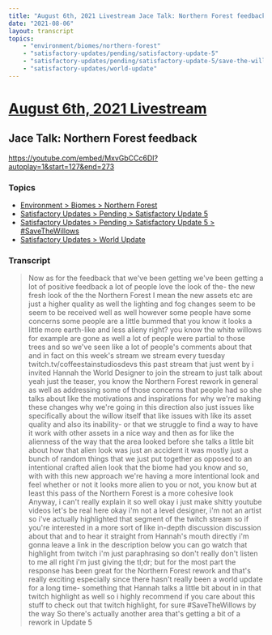 ```yaml
---
title: "August 6th, 2021 Livestream Jace Talk: Northern Forest feedback"
date: "2021-08-06"
layout: transcript
topics:
    - "environment/biomes/northern-forest"
    - "satisfactory-updates/pending/satisfactory-update-5"
    - "satisfactory-updates/pending/satisfactory-update-5/save-the-willows"
    - "satisfactory-updates/world-update"
---
```

# [August 6th, 2021 Livestream](../2021-08-06.md)
## Jace Talk: Northern Forest feedback
https://youtube.com/embed/MxvGbCCc6DI?autoplay=1&start=127&end=273

### Topics
* [Environment > Biomes > Northern Forest](../topics/environment/biomes/northern-forest.md)
* [Satisfactory Updates > Pending > Satisfactory Update 5](../topics/satisfactory-updates/pending/satisfactory-update-5.md)
* [Satisfactory Updates > Pending > Satisfactory Update 5 > #SaveTheWillows](../topics/satisfactory-updates/pending/satisfactory-update-5/save-the-willows.md)
* [Satisfactory Updates > World Update](../topics/satisfactory-updates/world-update.md)

### Transcript

> Now as for the
feedback that we've been getting we've been getting a lot of positive feedback
a lot of people love the look of the- the new fresh look of the
the Northern Forest I mean the new assets etc are just a higher quality as well the lighting and fog changes seem to
be seem to be received well as well however some people have some concerns
some people are a little bummed that you know it looks a little more
earth-like and less alieny right? you know the white willows for
example are gone as well a lot of people were partial to those trees and so
we've seen like a lot of people's comments about that
and in fact on this week's stream we stream every tuesday twitch.tv/coffeestainstudiosdevs this past stream that just went by i
invited Hannah the World Designer to join the stream to just talk about yeah just the teaser, you know the
Northern Forest rework in general as well as addressing some of those
concerns that people had so she talks about like the motivations
and inspirations for why we're making these changes why we're going in this direction also just issues like
specifically about the willow itself that like
issues with like its asset quality and also its inability- or
that we struggle to find a way to have it work with other assets in a nice way and then as for like
the alienness of the way that the area looked before she talks a little bit
about how that alien look was just an accident
it was mostly just a bunch of random things that we just put together
as opposed to an intentional crafted alien look
that the biome had you know and so, with with this new approach we're having a more intentional look and feel whether or not it looks more alien to
you or not, you know but at least this pass of the Northern Forest
is a more cohesive look Anyway,
i can't really explain it so well okay i just make shitty youtube videos
let's be real here okay i'm not a level designer, i'm not an artist so i've
actually highlighted that segment of the twitch stream so if you're interested in
a more sort of like in-depth discussion discussion about that and to hear it
straight from Hannah's mouth directly i'm gonna leave a link in the
description below you can go watch that highlight from twitch
i'm just paraphrasing so don't really don't listen to me all right i'm just giving the tl;dr; but for the most part the response has been great for the
Northern Forest rework and that's really exciting
especially since there hasn't really been a world update for a long time-
something that Hannah talks a little bit about in
in that twitch highlight as well so i highly recommend if you care about this stuff to check out that twitch highlight, for sure #SaveTheWillows by the way So there's actually another area that's
getting a bit of a rework in Update 5
